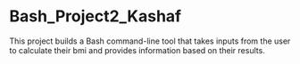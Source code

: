 # Bash_Project2_Kashaf

This project builds a Bash command-line tool that takes inputs from the user to calculate their bmi and provides information based on their results.
